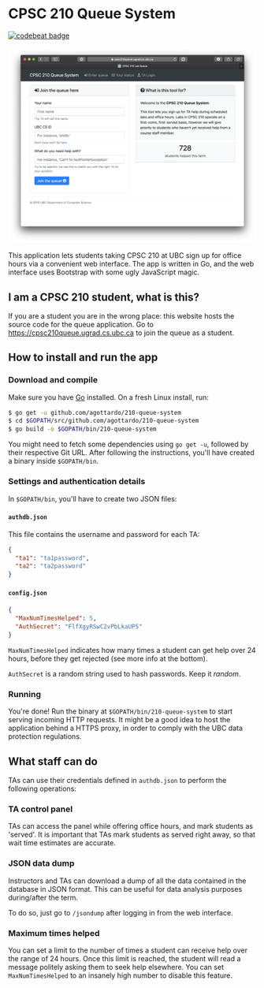 
# CPSC 210 Queue System

[![codebeat badge](https://codebeat.co/badges/60663f27-a523-49ad-bfd4-3c081759f2fa)](https://codebeat.co/projects/github-com-agottardo-210-queue-system-master)

![Screenshot of the application](docs/images/sshot1.png)

This application lets students taking CPSC 210 at UBC sign up for office hours via a convenient web interface. The app is
written in Go, and the web interface uses Bootstrap with some ugly JavaScript magic.

## I am a CPSC 210 student, what is this?

If you are a student you are in the wrong place: this website hosts the source code for the queue application. Go to https://cpsc210queue.ugrad.cs.ubc.ca to join the queue as a student.

## How to install and run the app

### Download and compile

Make sure you have [Go](http://golang.org/doc/install) installed. On a fresh Linux install, run:

```sh
$ go get -u github.com/agottardo/210-queue-system
$ cd $GOPATH/src/github.com/agottardo/210-queue-system
$ go build -o $GOPATH/bin/210-queue-system
```

You might need to fetch some dependencies using `go get -u`, followed by their respective Git URL. After following the instructions, you'll have created a binary inside `$GOPATH/bin`. 

### Settings and authentication details

In `$GOPATH/bin`, you'll have to create two JSON files:

#### `authdb.json`

This file contains the username and password for each TA:

```json
{
  "ta1": "ta1password",
  "ta2": "ta2password"
}
```

#### `config.json`
```json
{
  "MaxNumTimesHelped": 5,
  "AuthSecret": "FlfXgyRSwC2vPbLkaUP5"
}
```
`MaxNumTimesHelped` indicates how many times a student can get help over 24 hours, before they get rejected (see more info at the bottom).

`AuthSecret` is a random string used to hash passwords. Keep it *random*.

### Running

You're done! Run the binary at `$GOPATH/bin/210-queue-system` to start serving incoming HTTP requests. It might be a good idea to host the application behind a HTTPS proxy, in order to
comply with the UBC data protection regulations.

## What staff can do

TAs can use their credentials defined in `authdb.json` to perform the following operations:

### TA control panel

TAs can access the panel while offering office hours, and mark students as 'served'. It is important that TAs mark students as served right away, so that wait time estimates are accurate.

### JSON data dump

Instructors and TAs can download a dump of all the data contained in the database in JSON format. 
This can be useful for data analysis purposes during/after the term.

To do so, just go to `/jsondump` after logging in from the web interface.

### Maximum times helped

You can set a limit to the number of times a student can receive help over the range of 24 hours. Once this limit is reached, the student will read a message politely asking them to seek help elsewhere. You can set `MaxNumTimesHelped` to an insanely high number to disable this feature.